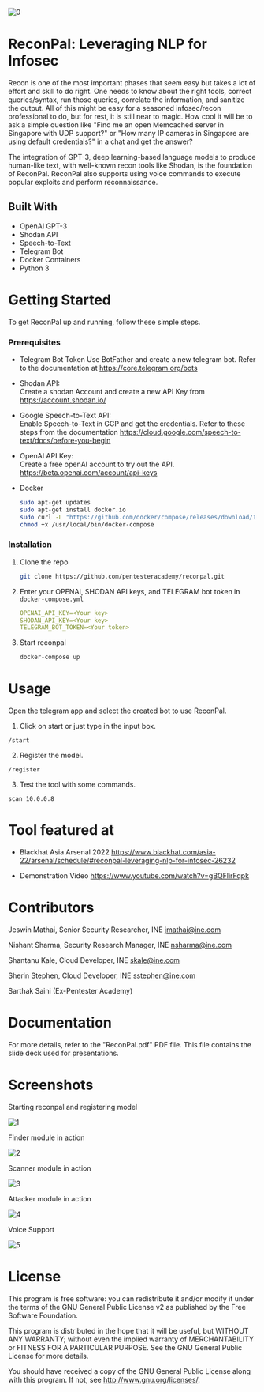 ![0](https://user-images.githubusercontent.com/25884689/169852572-c774ead7-069b-4d35-abcb-a52e349144f2.png)

# ReconPal: Leveraging NLP for Infosec
Recon is one of the most important phases that seem easy but takes a lot of effort and skill to do right. One needs to know about the right tools, correct queries/syntax, run those queries, correlate the information, and sanitize the output. All of this might be easy for a seasoned infosec/recon professional to do, but for rest, it is still near to magic. How cool it will be to ask a simple question like "Find me an open Memcached server in Singapore with UDP support?" or "How many IP cameras in Singapore are using default credentials?" in a chat and get the answer?

The integration of GPT-3, deep learning-based language models to produce human-like text, with well-known recon tools like Shodan, is the foundation of ReconPal. ReconPal also supports using voice commands to execute popular exploits and perform reconnaissance.

## Built With

* OpenAI GPT-3
* Shodan API
* Speech-to-Text
* Telegram Bot
* Docker Containers
* Python 3


# Getting Started

To get ReconPal up and running, follow these simple steps.

### Prerequisites

* Telegram Bot Token
Use BotFather and create a new telegram bot. Refer to the documentation at https://core.telegram.org/bots
* Shodan API:  
Create a shodan Account and create a new API Key from https://account.shodan.io/
* Google Speech-to-Text API:  
Enable Speech-to-Text in GCP and get the credentials. Refer to these steps from the documentation https://cloud.google.com/speech-to-text/docs/before-you-begin
* OpenAI API Key:  
Create a free openAI account to try out the API. https://beta.openai.com/account/api-keys
* Docker

  ```sh
  sudo apt-get updates​
  sudo apt-get install docker.io​
  sudo curl -L "https://github.com/docker/compose/releases/download/1.26.0/docker-compose-$(uname -s)-$(uname -m)" -o​ /usr/local/bin/docker-compose​
  chmod +x /usr/local/bin/docker-compose
  ```

### Installation

1. Clone the repo

   ```sh
   git clone https://github.com/pentesteracademy/reconpal.git
   ```

2. Enter your OPENAI, SHODAN API keys, and TELEGRAM bot token in `docker-compose.yml`

   ```yml
   OPENAI_API_KEY=<Your key>
   SHODAN_API_KEY=<Your key>
   TELEGRAM_BOT_TOKEN=<Your token>
   ```

3. Start reconpal

   ```sh
   docker-compose up
   ```

# Usage

Open the telegram app and select the created bot to use ReconPal.

1. Click on start or just type in the input box.

```
/start
```

2. Register the model.

```
/register
```

3. Test the tool with some commands.

```
scan 10.0.0.8
```

# Tool featured at

- Blackhat Asia Arsenal 2022 <https://www.blackhat.com/asia-22/arsenal/schedule/#reconpal-leveraging-nlp-for-infosec-26232>

- Demonstration Video <https://www.youtube.com/watch?v=gBQFlirFqpk>

# Contributors

Jeswin Mathai, Senior Security Researcher, INE  <jmathai@ine.com>

Nishant Sharma, Security Research Manager, INE <nsharma@ine.com>

Shantanu Kale, Cloud Developer, INE  <skale@ine.com>

Sherin Stephen, Cloud Developer, INE  <sstephen@ine.com>

Sarthak Saini (Ex-Pentester Academy) 

# Documentation

For more details, refer to the "ReconPal.pdf" PDF file. This file contains the slide deck used for presentations.


# Screenshots

Starting reconpal and registering model

![1](https://user-images.githubusercontent.com/25884689/169850014-ea2dd47a-327c-4bd0-8e5e-3ab3cad2e102.png)

Finder module in action

![2](https://user-images.githubusercontent.com/25884689/169850035-f278f58a-78d6-4ebb-b6da-8cf26a472f93.png)

Scanner module in action

![3](https://user-images.githubusercontent.com/25884689/169850066-cbc498f3-9a0f-4bb0-bc2d-88c5b0d576bb.png)

Attacker module in action

![4](https://user-images.githubusercontent.com/25884689/169851366-818b52c9-64c3-46fe-8c3b-76e3cb2105fb.png)

Voice Support

![5](https://user-images.githubusercontent.com/25884689/169850168-8c6d74ec-9ed8-47b8-adc9-463c60edc628.png)

# License

This program is free software: you can redistribute it and/or modify it under the terms of the GNU General Public License v2 as published by the Free Software Foundation.

This program is distributed in the hope that it will be useful, but WITHOUT ANY WARRANTY; without even the implied warranty of MERCHANTABILITY or FITNESS FOR A PARTICULAR PURPOSE. See the GNU General Public License for more details.

You should have received a copy of the GNU General Public License along with this program. If not, see <http://www.gnu.org/licenses/>.